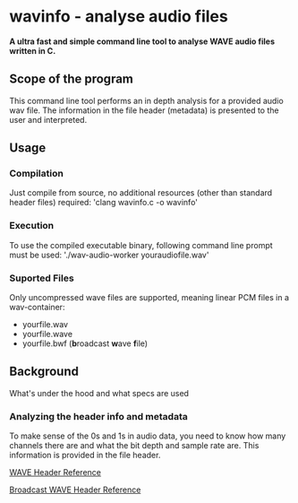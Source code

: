 # wavinfo - analyse audio files
**A ultra fast and simple command line tool to analyse WAVE audio files written in C.**

## Scope of the program
This command line tool performs an in depth analysis for a provided audio wav file. The information in the file header (metadata) is presented to the user and interpreted.

## Usage

### Compilation
Just compile from source, no additional resources (other than standard header files) required:
'clang wavinfo.c -o wavinfo'

### Execution
To use the compiled executable binary, following command line prompt must be used:
'./wav-audio-worker youraudiofile.wav'

### Suported Files
Only uncompressed wave files are supported, meaning linear PCM files in a wav-container:
- yourfile.wav
- yourfile.wave
- yourfile.bwf (**b**roadcast **w**ave **f**ile)

## Background

What's under the hood and what specs are used

### Analyzing the header info and metadata

To make sense of the 0s and 1s in audio data, you need to know how many channels there are and what the bit depth and sample rate are. This information is provided in the file header.

[WAVE Header Reference](http://www-mmsp.ece.mcgill.ca/Documents/AudioFormats/WAVE/Docs/riffmci.pdf)

[Broadcast WAVE Header Reference](https://tech.ebu.ch/docs/tech/tech3285.pdf)
